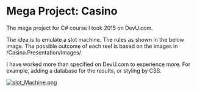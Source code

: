 # Mega Project: Casino
The mega project for C# course I took 2015 on DevU.com.

The idea is to emulate a slot machine. The rules as shown in the below image. 
The possible outcome of each reel is based on the images in /Casino.Presentation/Images/

I have worked more than specified on DevU.com to experience more. For example, adding a database for the results, or styling by CSS. 

[![slot_Machine.png](https://s31.postimg.cc/8eezrcyor/slot_Machine.png)](https://postimg.cc/image/nzwbbbamv/)

